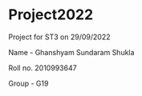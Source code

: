 # Project2022
Project for ST3 on 29/09/2022

Name - Ghanshyam Sundaram Shukla

Roll no. 2010993647

Group - G19

